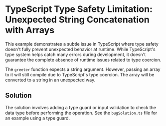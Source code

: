 # TypeScript Type Safety Limitation: Unexpected String Concatenation with Arrays

This example demonstrates a subtle issue in TypeScript where type safety doesn't fully prevent unexpected behavior at runtime.  While TypeScript's type system helps catch many errors during development, it doesn't guarantee the complete absence of runtime issues related to type coercion.

The `greeter` function expects a string argument. However, passing an array to it will still compile due to TypeScript's type coercion. The array will be converted to a string in an unexpected way.

## Solution

The solution involves adding a type guard or input validation to check the data type before performing the operation. See the `bugSolution.ts` file for an example using a type guard.
